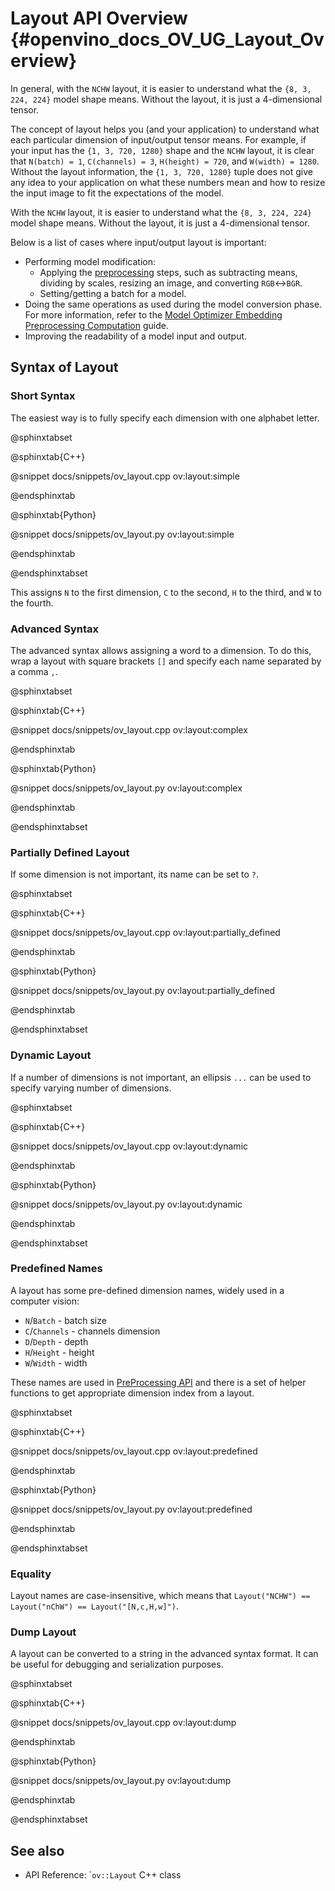 # Layout API Overview {#openvino_docs_OV_UG_Layout_Overview}


In general, with the `NCHW` layout, it is easier to understand what the `{8, 3, 224, 224}` model shape means. Without the layout, it is just a 4-dimensional tensor.


The concept of layout helps you (and your application) to understand what each particular dimension of input/output tensor means. For example, if your input has the `{1, 3, 720, 1280}` shape and the `NCHW` layout, it is clear that `N(batch) = 1`, `C(channels) = 3`, `H(height) = 720`, and `W(width) = 1280`. Without the layout information, the `{1, 3, 720, 1280}` tuple does not give any idea to your application on what these numbers mean and how to resize the input image to fit the expectations of the model.

With the `NCHW` layout, it is easier to understand what the `{8, 3, 224, 224}` model shape means. Without the layout, it is just a 4-dimensional tensor.

Below is a list of cases where input/output layout is important:
 - Performing model modification:
    - Applying the [preprocessing](./preprocessing_overview.md) steps, such as subtracting means, dividing by scales, resizing an image, and converting `RGB`<->`BGR`.
    - Setting/getting a batch for a model.
 - Doing the same operations as used during the model conversion phase. For more information, refer to the [Model Optimizer Embedding Preprocessing Computation](../MO_DG/prepare_model/Additional_Optimizations.md) guide.
 - Improving the readability of a model input and output.

## Syntax of Layout

### Short Syntax
The easiest way is to fully specify each dimension with one alphabet letter.

@sphinxtabset

@sphinxtab{C++}

@snippet docs/snippets/ov_layout.cpp ov:layout:simple

@endsphinxtab

@sphinxtab{Python}

@snippet docs/snippets/ov_layout.py ov:layout:simple

@endsphinxtab

@endsphinxtabset

This assigns `N` to the first dimension, `C` to the second, `H` to the third, and `W` to the fourth.

### Advanced Syntax
The advanced syntax allows assigning a word to a dimension. To do this, wrap a layout with square brackets `[]` and specify each name separated by a comma `,`.

@sphinxtabset

@sphinxtab{C++}

@snippet docs/snippets/ov_layout.cpp ov:layout:complex

@endsphinxtab

@sphinxtab{Python}

@snippet docs/snippets/ov_layout.py ov:layout:complex

@endsphinxtab

@endsphinxtabset


### Partially Defined Layout
If some dimension is not important, its name can be set to `?`.

@sphinxtabset

@sphinxtab{C++}

@snippet docs/snippets/ov_layout.cpp ov:layout:partially_defined

@endsphinxtab

@sphinxtab{Python}

@snippet docs/snippets/ov_layout.py ov:layout:partially_defined

@endsphinxtab

@endsphinxtabset


### Dynamic Layout
If a number of dimensions is not important, an ellipsis `...` can be used to specify varying number of dimensions.

@sphinxtabset

@sphinxtab{C++}

@snippet docs/snippets/ov_layout.cpp ov:layout:dynamic

@endsphinxtab

@sphinxtab{Python}

@snippet docs/snippets/ov_layout.py ov:layout:dynamic

@endsphinxtab

@endsphinxtabset

### Predefined Names

A layout has some pre-defined dimension names, widely used in a computer vision:
- `N`/`Batch` - batch size
- `C`/`Channels` - channels dimension
- `D`/`Depth` - depth
- `H`/`Height` - height
- `W`/`Width` - width

These names are used in [PreProcessing API](./preprocessing_overview.md) and there is a set of helper functions to get appropriate dimension index from a layout.

@sphinxtabset

@sphinxtab{C++}

@snippet docs/snippets/ov_layout.cpp ov:layout:predefined

@endsphinxtab

@sphinxtab{Python}

@snippet docs/snippets/ov_layout.py ov:layout:predefined

@endsphinxtab

@endsphinxtabset

### Equality

Layout names are case-insensitive, which means that `Layout("NCHW") == Layout("nChW") == Layout("[N,c,H,w]")`.

### Dump Layout

A layout can be converted to a string in the advanced syntax format. It can be useful for debugging and serialization purposes.

@sphinxtabset

@sphinxtab{C++}

@snippet docs/snippets/ov_layout.cpp ov:layout:dump

@endsphinxtab

@sphinxtab{Python}

@snippet docs/snippets/ov_layout.py ov:layout:dump

@endsphinxtab

@endsphinxtabset

## See also

* API Reference: `<code>ov::Layout</code> C++ class 
